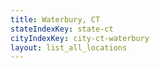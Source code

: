 ```yaml
---
title: Waterbury, CT
stateIndexKey: state-ct
cityIndexKey: city-ct-waterbury
layout: list_all_locations
---
```

